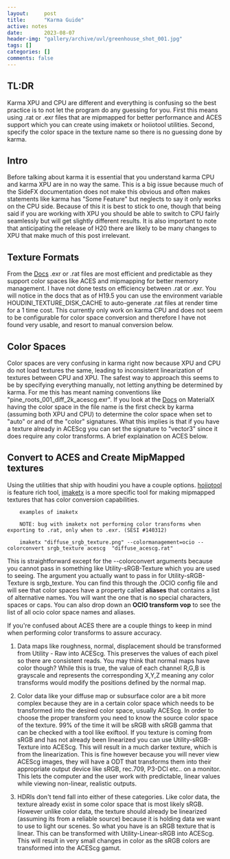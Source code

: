 ```yaml
---
layout:     post
title:      "Karma Guide"
active: notes
date:       2023-08-07
header-img: "gallery/archive/uvl/greenhouse_shot_001.jpg"
tags: []
categories: []
comments: false
---
```


## TL:DR

Karma XPU and CPU are different and everything is confusing so the best practice is to not let the program do any guessing for you. First this means using .rat or .exr files that are mipmapped for better performance and ACES support which you can create using imaketx or hoiiotool utilities. Second, specify the color space in the texture name so there is no guessing done by karma.  

## Intro 

Before talking about karma it is essential that you understand karma CPU and karma XPU are in no way the same. This is a big issue because much of the SideFX documentation does not make this obvious and often makes statements like karma has "Some Feature" but neglects to say it only works on the CPU side. Because of this it is best to stick to one, though that being said if you are working with XPU you should be able to switch to CPU fairly seamlessly but will get slightly different results. It is also important to note that anticipating the release of H20 there are likely to be many changes to XPU that make much of this post irrelevant.

## Texture Formats

From the [Docs](https://www.sidefx.com/docs/houdini/solaris/kug/materials.html#maps) .exr or .rat files are most efficient and predictable as they support color spaces like ACES and mipmapping for better memory management. I have not done tests on efficiency between .rat or .exr. You will notice in the docs that as of H19.5 you can use the environment variable HOUDINI_TEXTURE_DISK_CACHE to auto-generate .rat files at render time for a 1 time cost. This currently only work on karma CPU and does not seem to be configurable for color space conversion and therefore I have not found very usable, and resort to manual conversion below. 

## Color Spaces

Color spaces are very confusing in karma right now because XPU and CPU do not load textures the same, leading to inconsistent linearization of textures between CPU and XPU. The safest way to approach this seems to be by specifying everything manually, not letting anything be determined by karma. For me this has meant naming conventions like "pine_roots_001_diff_2k_acescg.exr". If you look at the [Docs](https://www.sidefx.com/docs/houdini/solaris/kug/materials.html#maps) on MaterialX having the color space in the file name is the first check by karma (assuming both XPU and CPU) to determine the color space when set to "auto" or and of the "color" signatures. What this implies is that if you have a texture already in ACEScg you can set the signature to "vector3" since it does require any color transforms. A brief explaination on ACES below. 

## Convert to ACES and Create MipMapped textures

Using the utilities that ship with houdini you have a couple options. [hoiiotool](https://www.sidefx.com/docs/houdini/ref/utils/hoiiotool.html) is feature rich tool, [imaketx](https://www.sidefx.com/docs/houdini/ref/utils/imaketx.html) is a more specific tool for making mipmapped textures that has color conversion capabilities. 

        examples of imaketx

        NOTE: bug with imaketx not performing color transforms when exporting to .rat, only when to .exr. (SESI #140312)

        imaketx "diffuse_srgb_texture.png" --colormanagement=ocio --colorconvert srgb_texture acescg  "diffuse_acescg.rat" 

This is straightforward except for the --colorconvert arguments because you cannot pass in something like Utility-sRGB-Texture which you are used to seeing. The argument you actually want to pass in for Utility-sRGB-Texture is srgb_texture. You can find this through the .OCIO config file and will see that color spaces have a property called **aliases** that contains a list of alternative names. You will want the one that is no special characters, spaces or caps. You can also drop down an **OCIO transform vop** to see the list of all ocio color space names and aliases.

If you're confused about ACES there are a couple things to keep in mind when performing color transforms to assure accuracy.

  1. Data maps like roughness, normal, displacement should be transformed from Utility - Raw into ACEScg. This preserves the values of each pixel so there are consistent reads. You may think that normal maps have color though? While this is true, the value of each channel R,G,B is grayscale and represents the corresponding X,Y,Z meaning any color transforms would modify the positions defined by the normal map. 

  2. Color data like your diffuse map or subsurface color are a bit more complex because they are in a certain color space which needs to be transformed into the desired color space, usually ACEScg. In order to choose the proper transform you need to know the source color space of the texture. 99% of the time it will be sRGB with sRGB gamma that can be checked with a tool like exiftool. If you texture is coming from sRGB and has not already been linearized you can use Utility-sRGB-Texture into ACEScg. This will result in a much darker texture, which is from the linearization. This is fine however because you will never view ACEScg images, they will have a ODT that transforms them into their appropriate output device like sRGB, rec.709, P3-DCI etc.. on a monitor. This lets the computer and the user work with predictable, linear values while viewing non-linear, realistic outputs.

  3. HDRIs don't tend fall into either of these categories. Like color data, the texture already exist in some color space that is most likely sRGB. However unlike color data, the texture should already be linearized (assuming its from a reliable source) because it is holding data we want to use to light our scenes. So what you have is an sRGB texture that is linear. This can be transformed with Utility-Linear-sRGB into ACEScg. This will result in very small changes in color as the sRGB colors are transformed into the ACEScg gamut. 



